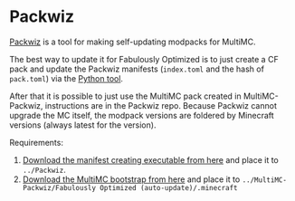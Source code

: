 # Packwiz

[Packwiz](https://github.com/comp500/packwiz) is a tool for making self-updating modpacks for MultiMC.

The best way to update it for Fabulously Optimized is to just create a CF pack and update the Packwiz manifests (`index.toml` and the hash of `pack.toml`) via the [Python tool](https://github.com/Fabulously-Optimized/fabulously-optimized/blob/main/CLI%20tools/Curseforge%20to%20Packwiz-Modrinth.py).

After that it is possible to just use the MultiMC pack created in MultiMC-Packwiz, instructions are in the Packwiz repo. Because Packwiz cannot upgrade the MC itself, the modpack versions are foldered by Minecraft versions (always latest for the version).

Requirements:

1. [Download the manifest creating executable from here](https://github.com/comp500/packwiz/actions) and place it to `../Packwiz`.
2. [Download the MultiMC bootstrap from here](https://github.com/comp500/packwiz-installer-bootstrap/releases) and place it to `../MultiMC-Packwiz/Fabulously Optimized (auto-update)/.minecraft`
